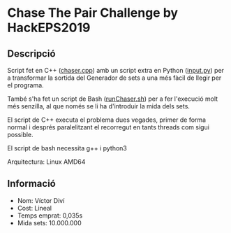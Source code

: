 # Chase The Pair Challenge by HackEPS2019

## Descripció
Script fet en C++ ([chaser.cpp](./chaser.cpp)) amb un script extra en Python ([input.py](./input.py)) per a transformar la sortida del Generador de sets a una més fàcil de llegir per el programa.

També s'ha fet un script de Bash ([runChaser.sh](./runChaser.sh)) per a fer l'execució molt més senzilla, al que només se li ha d'introduir la mida dels sets.

El script de C++ executa el problema dues vegades, primer de forma normal i després paralelitzant el recorregut en tants threads com sigui possible.

El script de bash necessita g++ i python3

Arquitectura: Linux AMD64

## Informació
- Nom: Víctor Diví
- Cost: Lineal
- Temps emprat: 0,035s
- Mida sets: 10.000.000
